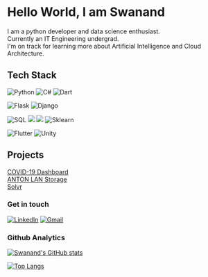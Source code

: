 
# Hello World, I am Swanand 

I am a python developer and data science enthusiast.\
Currently an IT Engineering undergrad.\
I'm on track for learning more about Artificial Intelligence and Cloud Architecture.

## Tech Stack

![Python](https://img.shields.io/badge/-Python-000?style=for-the-badge&logo=python) ![C#](https://img.shields.io/badge/c%23-%23239120.svg?style=for-the-badge&logo=c-sharp&logoColor=white) ![Dart](https://img.shields.io/badge/dart-%230175C2.svg?style=for-the-badge&logo=dart&logoColor=white)
  
![Flask](https://img.shields.io/badge/Flask-000000?style=for-the-badge&logo=flask&logoColor=white) ![Django](https://img.shields.io/badge/Django-092E20?style=for-the-badge&logo=django&logoColor=white)
 
 ![SQL](https://img.shields.io/badge/-SQL-000?style=for-the-badge&logo=MySQL&logoColor=4479A1) ![](https://img.shields.io/badge/pandas%20-%23150458.svg?&style=for-the-badge&logo=pandas&logoColor=white) ![](https://img.shields.io/badge/numpy%20-%23013243.svg?&style=for-the-badge&logo=numpy&logoColor=white) ![Sklearn](https://img.shields.io/badge/scikit_learn-F7931E?style=for-the-badge&logo=scikit-learn&logoColor=white)
 
 ![Flutter](https://img.shields.io/badge/Flutter-%2302569B.svg?style=for-the-badge&logo=Flutter&logoColor=white") ![Unity](https://img.shields.io/badge/unity-%23000000.svg?style=for-the-badge&logo=unity&logoColor=white)
 
 ## Projects

[COVID-19 Dashboard](https://share.streamlit.io/swanand01/covid-india-dashboard/main/app.py)\
[ANTON LAN Storage](https://github.com/Swanand01/anton-LAN-storage)\
[Solvr](https://github.com/Swanand01/ocr-question-solver)

### Get in touch

[![LinkedIn](https://img.shields.io/badge/LinkedIn-0077B5?style=for-the-badge&logo=linkedin&logoColor=white)](https://in.linkedin.com/in/swanand-mathekar)
[![Gmail](https://img.shields.io/badge/Gmail-D14836?style=for-the-badge&logo=gmail&logoColor=white)](mailto:swanandmathekar@gmail.com)

### Github Analytics

[![Swanand's GitHub stats](https://github-readme-stats.vercel.app/api?username=Swanand01&count_private=true&theme=dark&show_icons=true)](https://github.com/anuraghazra/github-readme-stats) 

[![Top Langs](https://github-readme-stats.vercel.app/api/top-langs/?username=Swanand01&hide=jupyter%20notebook&theme=dark)](https://github.com/anuraghazra/github-readme-stats)


 
